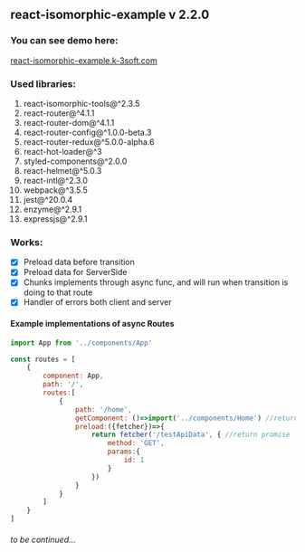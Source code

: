 ## react-isomorphic-example v 2.2.0


### You can see demo here:

[react-isomorphic-example.k-3soft.com](http://react-isomorphic-example.k-3soft.com)


### Used libraries:

 1. react-isomorphic-tools@^2.3.5
 2. react-router@^4.1.1
 3. react-router-dom@^4.1.1
 4. react-router-config@^1.0.0-beta.3
 5. react-router-redux@^5.0.0-alpha.6
 6. react-hot-loader@^3
 7. styled-components@^2.0.0
 8. react-helmet@^5.0.3
 9. react-intl@^2.3.0
 10. webpack@^3.5.5
 11. jest@^20.0.4
 12. enzyme@^2.9.1
 13. expressjs@^2.9.1

### Works:

 - [x] Preload data before transition
 - [x] Preload data for ServerSide
 - [x] Chunks implements through async func, and will run when transition is doing to that route
 - [x] Handler of errors both client and server
 
#### Example implementations of async Routes
 
 ```js
 import App from '../components/App'
 
 const routes = [
     {
         component: App,
         path: '/',
         routes:[
             {
                 path: '/home',
                 getComponent: ()=>import('../components/Home') //returns promise,
                 preload:({fetcher})=>{
                     return fetcher('/testApiData', { //return promise
                         method: 'GET',
                         params:{
                             id: 1
                         }
                     })
                 }
             }
         ]
     }
 ]
 ```
 
###### to be continued...